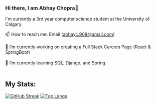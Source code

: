 ### Hi there, I am Abhay Chopra👋<br>
I'm currently a 3rd year computer science student at the University of Calgary.<br>

📫 How to reach me: Email (abhayc.908@gmail.com) <br><br>
🔭 I’m currently working on creating a Full Stack Careers Page (React & SpringBoot) <br><br>
🌱 I’m currently learning SQL, Django, and Spring.
<br><br>
## My Stats:
[![GitHub Streak](https://streak-stats.demolab.com?user=Abhay-Chopra&theme=transparent)](https://git.io/streak-stats)
[![Top Langs](https://github-readme-stats.vercel.app/api/top-langs/?username=Abhay-Chopra&layout=compact&theme=transparent)](https://github.com/anuraghazra/github-readme-stats)
<!--
**Abhay-Chopra/Abhay-Chopra** is a ✨ _special_ ✨ repository because its `README.md` (this file) appears on your GitHub profile.

Here are some ideas to get you started:

- 🔭 I’m currently working on creating a personalized website with React, Chakra UI, and Three.js
- 🌱 I’m currently learning TypeScript and React.
- 👯 I’m looking to collaborate on ...
- 🤔 I’m looking for help with ...
- 💬 Ask me about ...
- 📫 How to reach me: ...
- 😄 Pronouns: ...
- ⚡ Fun fact: ...
-->
